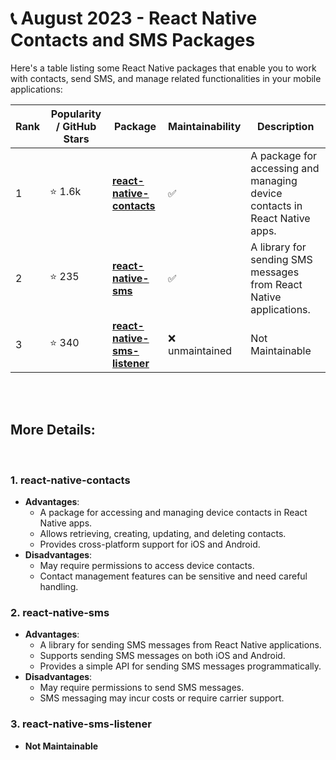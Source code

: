 # 📞 August 2023 - React Native Contacts and SMS Packages

Here's a table listing some React Native packages that enable you to work with contacts, send SMS, and manage related functionalities in your mobile applications:

| Rank | Popularity / GitHub Stars | Package | Maintainability | Description |
| ---- | -------------------------- | ------- | ---------------- | ----------- |
| 1    | ⭐ 1.6k             | [**react-native-contacts**](https://github.com/morenoh149/react-native-contacts) | :white_check_mark: | A package for accessing and managing device contacts in React Native apps. |
| 2    | ⭐ 235              | [**react-native-sms**](https://github.com/tkporter/react-native-sms) | :white_check_mark: | A library for sending SMS messages from React Native applications. |
| 3    | ⭐ 340               | [**react-native-sms-listener**](https://github.com/andreyvital/react-native-android-sms-listener) | :x: unmaintained | Not Maintainable |

</br>
</br>

## More Details:

</br>

### 1. react-native-contacts
   - **Advantages**:
     - A package for accessing and managing device contacts in React Native apps.
     - Allows retrieving, creating, updating, and deleting contacts.
     - Provides cross-platform support for iOS and Android.
   - **Disadvantages**:
     - May require permissions to access device contacts.
     - Contact management features can be sensitive and need careful handling.

### 2. react-native-sms
   - **Advantages**:
     - A library for sending SMS messages from React Native applications.
     - Supports sending SMS messages on both iOS and Android.
     - Provides a simple API for sending SMS messages programmatically.
   - **Disadvantages**:
     - May require permissions to send SMS messages.
     - SMS messaging may incur costs or require carrier support.


### 3. react-native-sms-listener
   - **Not Maintainable**

